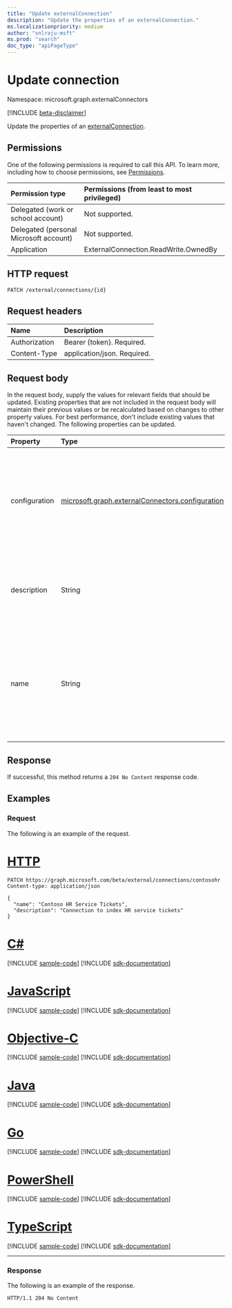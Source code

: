 ```yaml
---
title: "Update externalConnection"
description: "Update the properties of an externalConnection."
ms.localizationpriority: medium
author: "snlraju-msft"
ms.prod: "search"
doc_type: "apiPageType"
---
```


# Update connection

Namespace: microsoft.graph.externalConnectors

[!INCLUDE [beta-disclaimer](../../includes/beta-disclaimer.md)]

Update the properties of an [externalConnection](../resources/externalconnectors-externalconnection.md).

## Permissions

One of the following permissions is required to call this API. To learn more, including how to choose permissions, see [Permissions](/graph/permissions-reference).

| Permission type                        | Permissions (from least to most privileged) |
|:---------------------------------------|:--------------------------------------------|
| Delegated (work or school account)     | Not supported. |
| Delegated (personal Microsoft account) | Not supported. |
| Application                            | ExternalConnection.ReadWrite.OwnedBy |

## HTTP request

<!-- { "blockType": "ignored" } -->

```http
PATCH /external/connections/{id}
```

## Request headers

| Name          | Description                 |
|:--------------|:----------------------------|
| Authorization | Bearer {token}. Required.   |
| Content-Type  | application/json. Required. |

## Request body

In the request body, supply the values for relevant fields that should be updated. Existing properties that are not included in the request body will maintain their previous values or be recalculated based on changes to other property values. For best performance, don't include existing values that haven't changed. The following properties can be updated.

| Property      | Type                                           | Description |
|:--------------|:-----------------------------------------------|:------------|
| configuration | [microsoft.graph.externalConnectors.configuration](../resources/externalconnectors-configuration.md) | Specifies additional application IDs that are allowed to manage the connection and to index content in the connection. |
| description   | String                                         | Description of the connection displayed in the Microsoft 365 admin center. |
| name          | String                                         | The display name of the connection to be displayed in the Microsoft 365 admin center. Maximum length of 128 characters. |

## Response

If successful, this method returns a `204 No Content` response code.

## Examples

### Request

The following is an example of the request.



# [HTTP](#tab/http)
<!-- {
  "blockType": "request",
  "name": "update_connection",
  "@odata.type": "microsoft.graph.externalConnectors.externalConnection"
}-->

```http
PATCH https://graph.microsoft.com/beta/external/connections/contosohr
Content-type: application/json

{
  "name": "Contoso HR Service Tickets",
  "description": "Connection to index HR service tickets"
}
```
# [C#](#tab/csharp)
[!INCLUDE [sample-code](../includes/snippets/csharp/update-connection-csharp-snippets.md)]
[!INCLUDE [sdk-documentation](../includes/snippets/snippets-sdk-documentation-link.md)]

# [JavaScript](#tab/javascript)
[!INCLUDE [sample-code](../includes/snippets/javascript/update-connection-javascript-snippets.md)]
[!INCLUDE [sdk-documentation](../includes/snippets/snippets-sdk-documentation-link.md)]

# [Objective-C](#tab/objc)
[!INCLUDE [sample-code](../includes/snippets/objc/update-connection-objc-snippets.md)]
[!INCLUDE [sdk-documentation](../includes/snippets/snippets-sdk-documentation-link.md)]

# [Java](#tab/java)
[!INCLUDE [sample-code](../includes/snippets/java/update-connection-java-snippets.md)]
[!INCLUDE [sdk-documentation](../includes/snippets/snippets-sdk-documentation-link.md)]

# [Go](#tab/go)
[!INCLUDE [sample-code](../includes/snippets/go/update-connection-go-snippets.md)]
[!INCLUDE [sdk-documentation](../includes/snippets/snippets-sdk-documentation-link.md)]

# [PowerShell](#tab/powershell)
[!INCLUDE [sample-code](../includes/snippets/powershell/update-connection-powershell-snippets.md)]
[!INCLUDE [sdk-documentation](../includes/snippets/snippets-sdk-documentation-link.md)]

# [TypeScript](#tab/typescript)
[!INCLUDE [sample-code](../includes/snippets/typescript/update-connection-typescript-snippets.md)]
[!INCLUDE [sdk-documentation](../includes/snippets/snippets-sdk-documentation-link.md)]

---



<!-- markdownlint-disable MD024 -->
### Response
<!-- markdownlint-enable MD024 -->

The following is an example of the response.

<!-- {
  "blockType": "response",
  "truncated": true
} -->

```http
HTTP/1.1 204 No Content
```

<!-- uuid: 16cd6b66-4b1a-43a1-adaf-3a886856ed98
2019-02-04 14:57:30 UTC -->
<!-- {
  "type": "#page.annotation",
  "description": "Update connection",
  "keywords": "",
  "section": "documentation",
  "tocPath": ""
}-->
